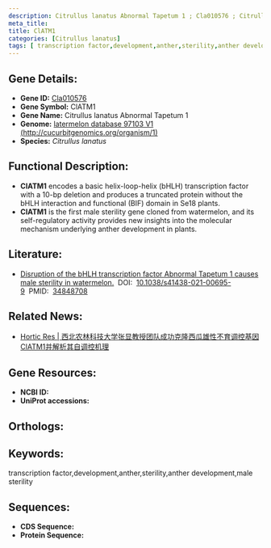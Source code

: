 ```yaml
---
description: Citrullus lanatus Abnormal Tapetum 1 ; Cla010576 ; Citrullus lanatus
meta_title:
title: ClATM1
categories: [Citrullus lanatus]
tags: [ transcription factor,development,anther,sterility,anther development,male sterility ]
---
```


## Gene Details:
- **Gene ID:**	[Cla010576]()
- **Gene Symbol:** ClATM1
- **Gene Name:** Citrullus lanatus Abnormal Tapetum 1
- **Genome:** [latermelon database 97103 V1 (http://cucurbitgenomics.org/organism/1)]()
- **Species:** *Citrullus lanatus*

## Functional Description:
   - **ClATM1** encodes a basic helix-loop-helix (bHLH) transcription factor with a 10-bp deletion and produces a truncated protein without the bHLH interaction and functional (BIF) domain in Se18 plants.
   - **ClATM1** is the first male sterility gene cloned from watermelon, and its self-regulatory activity provides new insights into the molecular mechanism underlying anther development in plants.

## Literature:
   - [Disruption of the bHLH transcription factor Abnormal Tapetum 1 causes male sterility in watermelon.]( https://academic.oup.com/hr/article/doi/10.1038/s41438-021-00695-9/6491155?login=true)&nbsp;&nbsp;DOI:&nbsp;&nbsp;[10.1038/s41438-021-00695-9](https://academic.oup.com/hr/article/doi/10.1038/s41438-021-00695-9/6491155?login=true)&nbsp;&nbsp;PMID:&nbsp;&nbsp;[34848708](https://pubmed.ncbi.nlm.nih.gov/34848708/)

## Related News:
   - [Hortic Res | 西北农林科技大学张显教授团队成功克隆西瓜雄性不育调控基因ClATM1并解析其自调控机理](https://mp.weixin.qq.com/s?__biz=MzIyOTY2NDYyNQ==&mid=2247528566&idx=5&sn=561c9ccb57253bc2301277cd7df1a08d&chksm=e8bd0268dfca8b7e0f234a1875b627e3f5580b7c529d7b6dbc3e686b43ab77af00d4e6224eb7&scene=27#wechat_redirect)

## Gene Resources:
- **NCBI ID:** [](https://www.ncbi.nlm.nih.gov/gene/?term=)
- **UniProt accessions:** [](https://www.uniprot.org/uniprotkb//entry)

## Orthologs:


## Keywords:
transcription factor,development,anther,sterility,anther development,male sterility

## Sequences:
- **CDS Sequence:**
- **Protein Sequence:**
